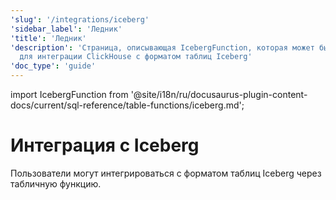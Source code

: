 ```yaml
---
'slug': '/integrations/iceberg'
'sidebar_label': 'Ледник'
'title': 'Ледник'
'description': 'Страница, описывающая IcebergFunction, которая может быть использована
  для интеграции ClickHouse с форматом таблиц Iceberg'
'doc_type': 'guide'
---
```


import IcebergFunction from '@site/i18n/ru/docusaurus-plugin-content-docs/current/sql-reference/table-functions/iceberg.md';


# Интеграция с Iceberg

Пользователи могут интегрироваться с форматом таблиц Iceberg через табличную функцию.

<IcebergFunction/>
